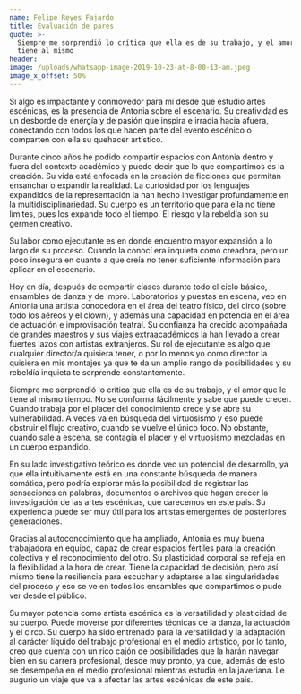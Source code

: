 ```yaml
---
name: Felipe Reyes Fajardo
title: Evaluación de pares
quote: >-
  Siempre me sorprendió lo crítica que ella es de su trabajo, y el amor que le
  tiene al mismo
header:
image: /uploads/whatsapp-image-2019-10-23-at-8-00-13-am.jpeg
image_x_offset: 50%
---
```


Si algo es impactante y conmovedor para m&iacute; desde que estudio artes esc&eacute;nicas, es la presencia de Antonia sobre el escenario. Su creatividad es un desborde de energ&iacute;a y de pasi&oacute;n que inspira e irradia hacia afuera, conectando con todos los que hacen parte del evento esc&eacute;nico o comparten con ella su quehacer art&iacute;stico.&nbsp;

Durante cinco a&ntilde;os he podido compartir espacios con Antonia dentro y fuera del contexto acad&eacute;mico y puedo decir que lo que compartimos es la creaci&oacute;n. Su vida est&aacute; enfocada en la creaci&oacute;n de ficciones que permitan ensanchar o expandir la realidad. La curiosidad por los lenguajes expandidos de la representaci&oacute;n la han hecho investigar profundamente en la multidisciplinariedad. Su cuerpo es un territorio que para ella no tiene l&iacute;mites, pues los expande todo el tiempo. El riesgo y la rebeld&iacute;a son su germen creativo.&nbsp;

Su labor como ejecutante es en donde encuentro mayor expansi&oacute;n a lo largo de su proceso. Cuando la conoc&iacute; era inquieta como creadora, pero un poco insegura en cuanto a que cre&iacute;a no tener suficiente informaci&oacute;n para aplicar en el escenario.&nbsp;

Hoy en d&iacute;a, despu&eacute;s de compartir clases durante todo el ciclo b&aacute;sico, ensambles de danza y de impro. Laboratorios y puestas en escena, veo en Antonia una artista conocedora en el &aacute;rea del teatro f&iacute;sico, del circo (sobre todo los a&eacute;reos y el clown), y adem&aacute;s una capacidad en potencia en el &aacute;rea de actuaci&oacute;n e improvisaci&oacute;n teatral. Su confianza ha crecido acompa&ntilde;ada de grandes maestros y sus viajes extraacad&eacute;micos la han llevado a crear fuertes lazos con artistas extranjeros. Su rol de ejecutante es algo que cualquier director/a quisiera tener, o por lo menos yo como director la quisiera en mis montajes ya que te da un amplio rango de posibilidades y su rebeld&iacute;a inquieta te sorprende constantemente.

Siempre me sorprendi&oacute; lo cr&iacute;tica que ella es de su trabajo, y el amor que le tiene al mismo tiempo. No se conforma f&aacute;cilmente y sabe que puede crecer. Cuando trabaja por el placer del conocimiento crece y se abre su vulnerabilidad. A veces va en b&uacute;squeda del virtuosismo y eso puede obstruir el flujo creativo, cuando se vuelve el &uacute;nico foco. No obstante, cuando sale a escena, se contagia el placer y el virtuosismo mezcladas en un cuerpo expandido.&nbsp;&nbsp;

En su lado investigativo te&oacute;rico es donde veo un potencial de desarrollo, ya que ella intuitivamente est&aacute; en una constante b&uacute;squeda de manera som&aacute;tica, pero podr&iacute;a explorar m&aacute;s la posibilidad de registrar las sensaciones en palabras, documentos o archivos que hagan crecer la investigaci&oacute;n de las artes esc&eacute;nicas, que carecemos en este pa&iacute;s. Su experiencia puede ser muy &uacute;til para los artistas emergentes de posteriores generaciones.&nbsp;

Gracias al autoconocimiento que ha ampliado, Antonia es muy buena trabajadora en equipo, capaz de crear espacios f&eacute;rtiles para la creaci&oacute;n colectiva y el reconocimiento del otro. Su plasticidad corporal se refleja en la flexibilidad a la hora de crear. Tiene la capacidad de decisi&oacute;n, pero as&iacute; mismo tiene la resiliencia para escuchar y adaptarse a las singularidades del proceso y eso se ve en todos los ensambles que compartimos o pude ver desde el p&uacute;blico.&nbsp;

Su mayor potencia como artista esc&eacute;nica es la versatilidad y plasticidad de su cuerpo. Puede moverse por diferentes t&eacute;cnicas de la danza, la actuaci&oacute;n y el circo. Su cuerpo ha sido entrenado para la versatilidad y la adaptaci&oacute;n al car&aacute;cter l&iacute;quido del trabajo profesional en el medio art&iacute;stico, por lo tanto, creo que cuenta con un rico caj&oacute;n de posibilidades que la har&aacute;n navegar bien en su carrera profesional, desde muy pronto, ya que, adem&aacute;s de esto se desempe&ntilde;a en el medio profesional mientras estudia en la javeriana. Le augurio un viaje que va a afectar las artes esc&eacute;nicas de este pa&iacute;s.